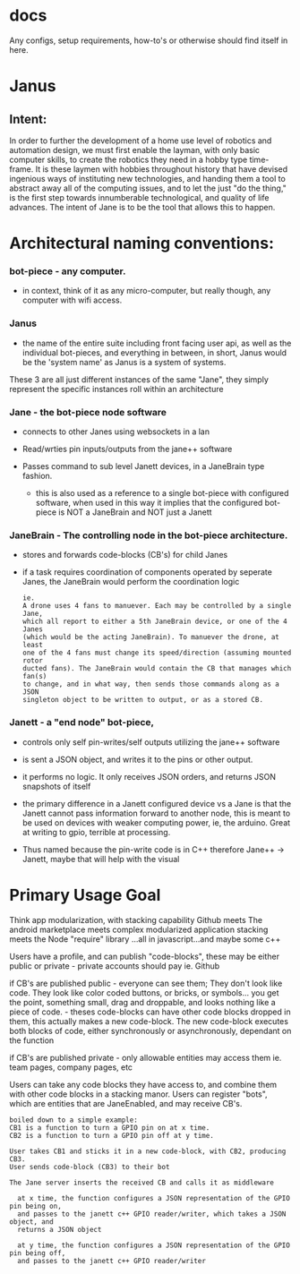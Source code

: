 # docs
Any configs, setup requirements, how-to's or otherwise should find itself in here.

# Janus
## Intent: 
  In order to further the development of a home use level of robotics and automation design, we must first enable the layman, with only basic computer skills, to create the robotics they need in a hobby type time-frame. It is these laymen with hobbies throughout history that have devised ingenious ways of instituting new technologies, and handing them a tool to abstract away all of the computing issues, and to let the just "do the thing," is the first step towards innumberable technological, and quality of life advances. The intent of Jane is to be the tool that allows this to happen.


# Architectural naming conventions:

### bot-piece - any computer.
  - in context, think of it as any micro-computer, but really though, any computer with wifi access.

### Janus 
- the name of the entire suite including front facing user api, as well as the individual bot-pieces, and everything in between, in short, Janus would be the 'system name' as Janus is a system of systems.

These 3 are all just different instances of the same "Jane", they simply represent the specific instances roll within an architecture

### Jane - the bot-piece node software
- connects to other Janes using websockets in a lan
- Read/wrties pin inputs/outputs from the jane++ software
- Passes command to sub level Janett devices, in a JaneBrain type fashion. 

   * this is also used as a reference to a single bot-piece with configured software, when used in this way it implies that the configured bot-piece is NOT a JaneBrain and NOT just a Janett

### JaneBrain - The controlling node in the bot-piece architecture.
  - stores and forwards code-blocks (CB's) for child Janes
  - if a task requires coordination of components operated by seperate Janes, the JaneBrain would perform the coordination logic
        
        ie. 
        A drone uses 4 fans to manuever. Each may be controlled by a single Jane, 
        which all report to either a 5th JaneBrain device, or one of the 4 Janes 
        (which would be the acting JaneBrain). To manuever the drone, at least 
        one of the 4 fans must change its speed/direction (assuming mounted rotor 
        ducted fans). The JaneBrain would contain the CB that manages which fan(s) 
        to change, and in what way, then sends those commands along as a JSON 
        singleton object to be written to output, or as a stored CB.

### Janett - a "end node" bot-piece, 
- controls only self pin-writes/self outputs utilizing the jane++ software
- is sent a JSON object, and writes it to the pins or other output. 
- it performs no logic. It only receives JSON orders, and returns JSON snapshots of itself
- the primary difference in a Janett configured device vs a Jane is that the Janett cannot pass information forward to another node, this is meant to be used on devices with weaker computing power, ie, the arduino. Great at writing to gpio, terrible at processing.

- Thus named because the pin-write code is in C++ therefore Jane++ -> Janett, maybe that will help with the visual


# Primary Usage Goal

  Think app modularization, with stacking capability
  Github meets The android marketplace meets complex modularized application stacking meets the Node "require" library
  ...all in javascript...and maybe some c++

  Users have a profile, and can publish "code-blocks", these may be either public or private - private accounts should pay ie. Github

  if CB's are published public
    - everyone can see them; They don't look like code. They look like color coded buttons, or bricks, or symbols... you get the point, something small, drag and droppable, and looks nothing like a piece of code.
    - theses code-blocks can have other code blocks dropped in them, this actually makes a new code-block. The new code-block executes both blocks of code, either synchronously or asynchronously, dependant on the function

  if CB's are published private 
    - only allowable entities may access them ie. team pages, company pages, etc

  Users can take any code blocks they have access to, and combine them with other code blocks in a stacking manor.
  Users can register "bots", which are entities that are JaneEnabled, and may receive CB's.

    boiled down to a simple example: 
    CB1 is a function to turn a GPIO pin on at x time. 
    CB2 is a function to turn a GPIO pin off at y time. 

    User takes CB1 and sticks it in a new code-block, with CB2, producing CB3.
    User sends code-block (CB3) to their bot

    The Jane server inserts the received CB and calls it as middleware

      at x time, the function configures a JSON representation of the GPIO pin being on, 
      and passes to the janett c++ GPIO reader/writer, which takes a JSON object, and
      returns a JSON object

      at y time, the function configures a JSON representation of the GPIO pin being off, 
      and passes to the janett c++ GPIO reader/writer












